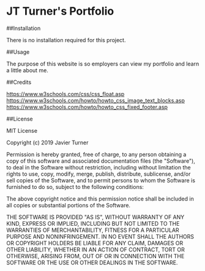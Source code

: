 # JT Turner's Portfolio


##Installation

There is no installation required for this project.


##Usage

The purpose of this website is so employers can view my portfolio and learn a little about me.


##Credits

https://www.w3schools.com/css/css_float.asp
https://www.w3schools.com/howto/howto_css_image_text_blocks.asp
https://www.w3schools.com/howto/howto_css_fixed_footer.asp

##License

MIT License

Copyright (c) 2019 Javier Turner

Permission is hereby granted, free of charge, to any person obtaining a copy
of this software and associated documentation files (the "Software"), to deal
in the Software without restriction, including without limitation the rights
to use, copy, modify, merge, publish, distribute, sublicense, and/or sell
copies of the Software, and to permit persons to whom the Software is
furnished to do so, subject to the following conditions:

The above copyright notice and this permission notice shall be included in all
copies or substantial portions of the Software.

THE SOFTWARE IS PROVIDED "AS IS", WITHOUT WARRANTY OF ANY KIND, EXPRESS OR
IMPLIED, INCLUDING BUT NOT LIMITED TO THE WARRANTIES OF MERCHANTABILITY,
FITNESS FOR A PARTICULAR PURPOSE AND NONINFRINGEMENT. IN NO EVENT SHALL THE
AUTHORS OR COPYRIGHT HOLDERS BE LIABLE FOR ANY CLAIM, DAMAGES OR OTHER
LIABILITY, WHETHER IN AN ACTION OF CONTRACT, TORT OR OTHERWISE, ARISING FROM,
OUT OF OR IN CONNECTION WITH THE SOFTWARE OR THE USE OR OTHER DEALINGS IN THE
SOFTWARE.